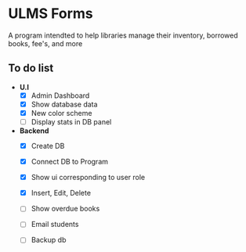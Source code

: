 # ULMS Forms

A program intendted to help libraries manage their inventory, borrowed books, fee's, and more 

## To do list
- **U.I**
    - [x] Admin Dashboard
    - [x] Show database data
	- [x] New color scheme
    - [ ] Display stats in DB panel
 - **Backend**
	- [x] Create DB
	- [x] Connect DB to Program
	- [x] Show ui corresponding to user role
	- [x] Insert, Edit, Delete
	- [ ] Show overdue books
	- [ ] Email students
	- [ ] Backup db

